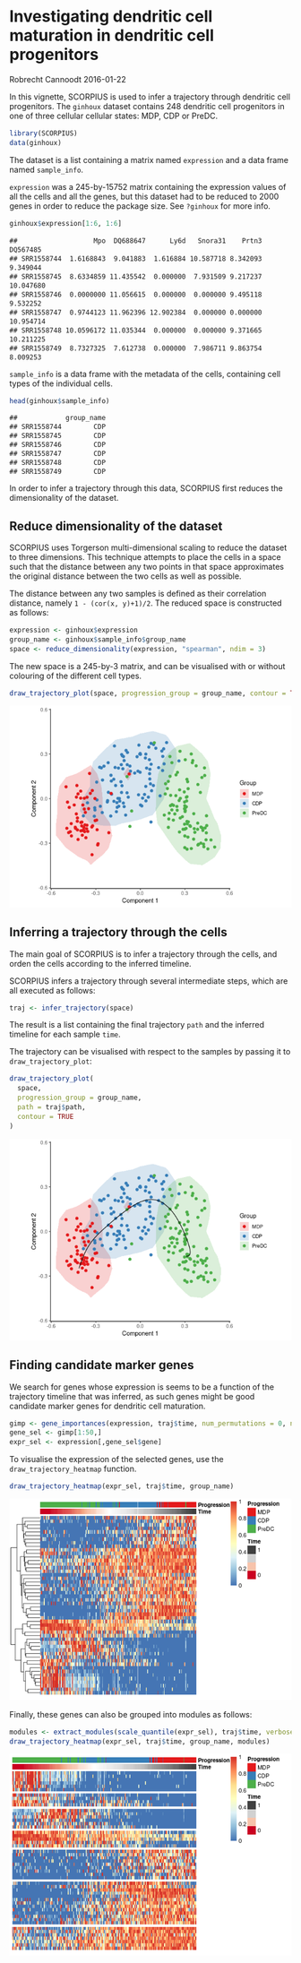 Investigating dendritic cell maturation in dendritic cell progenitors
================
Robrecht Cannoodt
2016-01-22

<!-- github markdown built using 
rmarkdown::render("vignettes/ginhoux.Rmd", output_format = "github_document")
-->

In this vignette, SCORPIUS is used to infer a trajectory through
dendritic cell progenitors. The `ginhoux` dataset contains 248 dendritic
cell progenitors in one of three cellular cellular states: MDP, CDP or
PreDC.

``` r
library(SCORPIUS)
data(ginhoux)
```

The dataset is a list containing a matrix named `expression` and a data
frame named `sample_info`.

`expression` was a 245-by-15752 matrix containing the expression values
of all the cells and all the genes, but this dataset had to be reduced
to 2000 genes in order to reduce the package size. See `?ginhoux` for
more info.

``` r
ginhoux$expression[1:6, 1:6]
```

    ##                   Mpo  DQ688647      Ly6d   Snora31    Prtn3  DQ567485
    ## SRR1558744  1.6168843  9.041883  1.616884 10.587718 8.342093  9.349044
    ## SRR1558745  8.6334859 11.435542  0.000000  7.931509 9.217237 10.047680
    ## SRR1558746  0.0000000 11.056615  0.000000  0.000000 9.495118  9.532252
    ## SRR1558747  0.9744123 11.962396 12.902384  0.000000 0.000000 10.954714
    ## SRR1558748 10.0596172 11.035344  0.000000  0.000000 9.371665 10.211225
    ## SRR1558749  8.7327325  7.612738  0.000000  7.986711 9.863754  8.009253

`sample_info` is a data frame with the metadata of the cells, containing
cell types of the individual cells.

``` r
head(ginhoux$sample_info)
```

    ##            group_name
    ## SRR1558744        CDP
    ## SRR1558745        CDP
    ## SRR1558746        CDP
    ## SRR1558747        CDP
    ## SRR1558748        CDP
    ## SRR1558749        CDP

In order to infer a trajectory through this data, SCORPIUS first reduces
the dimensionality of the dataset.

## Reduce dimensionality of the dataset

SCORPIUS uses Torgerson multi-dimensional scaling to reduce the dataset
to three dimensions. This technique attempts to place the cells in a
space such that the distance between any two points in that space
approximates the original distance between the two cells as well as
possible.

The distance between any two samples is defined as their correlation
distance, namely `1 - (cor(x, y)+1)/2`. The reduced space is constructed
as follows:

``` r
expression <- ginhoux$expression
group_name <- ginhoux$sample_info$group_name
space <- reduce_dimensionality(expression, "spearman", ndim = 3)
```

The new space is a 245-by-3 matrix, and can be visualised with or
without colouring of the different cell types.

``` r
draw_trajectory_plot(space, progression_group = group_name, contour = TRUE)
```

![](ginhoux_files/figure-gfm/show_dimred-1.png)<!-- -->

## Inferring a trajectory through the cells

The main goal of SCORPIUS is to infer a trajectory through the cells,
and orden the cells according to the inferred timeline.

SCORPIUS infers a trajectory through several intermediate steps, which
are all executed as follows:

``` r
traj <- infer_trajectory(space)
```

The result is a list containing the final trajectory `path` and the
inferred timeline for each sample `time`.

The trajectory can be visualised with respect to the samples by passing
it to `draw_trajectory_plot`:

``` r
draw_trajectory_plot(
  space, 
  progression_group = group_name,
  path = traj$path,
  contour = TRUE
)
```

![](ginhoux_files/figure-gfm/plot_trajectory-1.png)<!-- -->

## Finding candidate marker genes

We search for genes whose expression is seems to be a function of the
trajectory timeline that was inferred, as such genes might be good
candidate marker genes for dendritic cell maturation.

``` r
gimp <- gene_importances(expression, traj$time, num_permutations = 0, num_threads = 8)
gene_sel <- gimp[1:50,]
expr_sel <- expression[,gene_sel$gene]
```

To visualise the expression of the selected genes, use the
`draw_trajectory_heatmap` function.

``` r
draw_trajectory_heatmap(expr_sel, traj$time, group_name)
```

![](ginhoux_files/figure-gfm/visualise_tafs-1.png)<!-- -->

Finally, these genes can also be grouped into modules as follows:

``` r
modules <- extract_modules(scale_quantile(expr_sel), traj$time, verbose = FALSE)
draw_trajectory_heatmap(expr_sel, traj$time, group_name, modules)
```

![](ginhoux_files/figure-gfm/moduled_tafs-1.png)<!-- -->
